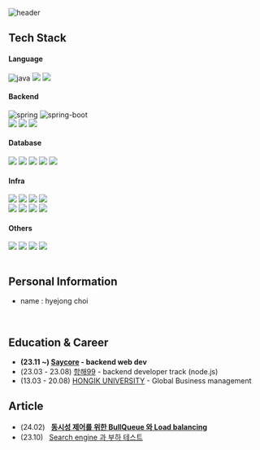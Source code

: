 <div>

  ![header](https://capsule-render.vercel.app/api?type=waving&color=gradient&height=170&section=header&text=HYEJONG%20CHOI&fontSize=50&animation=fadeIn&fontAlignY=35&desc=Backend%20Developer&descAlignY=55&descAlign=70.5)
</div>

<h2>Tech Stack</h2>
 <div>
  <div>
    <h4>Language</h4>
    <img alt="java" src="https://img.shields.io/badge/java-5382a1?style=flat&logo=java&logoColor=white">
    <img src="https://img.shields.io/badge/javascript-%23323330.svg?style=flat&logo=javascript&logoColor=#F7DF1E"/>
    <img src="https://img.shields.io/badge/typescript-%23007ACC.svg?style=flat&logo=typescript&logoColor=white"/> 
  </div>
  <div>
    <h4>Backend</h4>
    <img alt="spring" src="https://img.shields.io/badge/Spring-6DB33F?style=flat&logo=Spring&logoColor=white"> 
    <img alt="spring-boot" src="https://img.shields.io/badge/SpringBoot-6DB33F?style=flat&logo=SpringBoot&logoColor=white">
    </br>
    <img src="https://img.shields.io/badge/node.js-6DA55F?style=flat&logo=node.js&logoColor=white"/>
    <img src="https://img.shields.io/badge/express.js-%23404d59.svg?style=flat&logo=express&logoColor=%2361DAFB"/>
    <img src="https://img.shields.io/badge/nestjs-%23E0234E.svg?style=flat&logo=nestjs&logoColor=white"/>
  </div>
  <div>
    <h4>Database</h4>
    <img src="https://img.shields.io/badge/-MySQL-4479A1?style=flat&logo=MySQL&logoColor=white"/>
    <img src="https://img.shields.io/badge/-MariaDB-003545?style=flat&logo=mariadb&logoColor=white"/>
    <img src="https://img.shields.io/badge/-Oracle-F80000?style=flat&logo=oracle&logoColor=white"/>
    <img src="https://img.shields.io/badge/-MongoDB-black?style=flat&logo=mongodb"/>
    <img src="https://img.shields.io/badge/redis-%23DD0031.svg?style=flat&logo=redis&logoColor=white"/>
  </div>
  <div>
    <h4>Infra</h4>
    <img src="https://img.shields.io/badge/docker-%230db7ed.svg?style=flat&logo=docker&logoColor=white"/>
    <img src="https://img.shields.io/badge/GitHub&nbsp;Actions-2088FF?style=flat&logo=githubactions&logoColor=white"/>
    <img src="https://img.shields.io/badge/nginx-%23009639.svg?style=flat&logo=nginx&logoColor=white"/>
    <img src="https://img.shields.io/badge/tomcat-F8DC75.svg?style=flat&logo=apachetomcat&logoColor=black"/>
    </br>
    <img src="https://img.shields.io/badge/AWS-232F3E?style=flat&logo=amazonwebservices&logoColor=white"/>
    <img src="https://img.shields.io/badge/AWS&nbsp;EC2-FF9900?style=flat&logo=amazonec2&logoColor=white"/>  
    <img src="https://img.shields.io/badge/AWS&nbsp;S3-569A31?style=flat&logo=amazons3&logoColor=white"/>
    <img src="https://img.shields.io/badge/AWS&nbsp;RDS-527FFF?style=flat&logo=amazonrds&logoColor=white"/>   
  </div>
  <div>
    <h4>Others</h4>
    <img src="https://img.shields.io/badge/Linux-FCC624?style=flat&logo=linux&logoColor=black"/>
    <img src="https://img.shields.io/badge/-Git-black?style=flat&logo=git"/>
    <img src="https://img.shields.io/badge/-GitHub-181717?style=flat&logo=github"/>    
    <img src="https://img.shields.io/badge/-Swagger-%23Clojure?style=flat&logo=swagger&logoColor=white"/>    
  </div>
</div>
</br>

<h2> Personal Information </h2>

- name : hyejong choi

<a href="" target="_blank"><img alt="" src="https://img.shields.io/badge/Resume-000?logo=About.me&logoColor=white&flat" style="vertical-align:center" /></a>
<a href="" target="_blank"><img alt="" src="https://img.shields.io/badge/Portfolio-000?logo=vercel&logoColor=yellow&flat" style="vertical-align:center" /></a>
<a href="https://www.instagram.com/fine__r/" target="_blank"><img alt="" src="https://img.shields.io/badge/Instagram-000?style=flat&logo=Instagram&logoColor=E4405F" style="vertical-align:center" /></a>

## Education & Career 
- **(23.11 ~) [Saycore](https://www.saycore.io/) - backend web dev**
- (23.03 - 23.08) [항해99](https://hanghae99.spartacodingclub.kr/) - backend developer track (node.js)
- (13.03 - 20.08) [HONGIK UNIVERSITY](https://www.hongik.ac.kr/kr/index.do) - Global Business management

## Article
- (24.02) &nbsp; [**동시성 제어를 위한 BullQueue 와 Load balancing**](https://uncovered-library-f1f.notion.site/BullQueue-12227d2f548080b3bd4afbc32a853bfe?pvs=4)
- (23.10) &nbsp; [Search engine 과 부하 테스트](https://uncovered-library-f1f.notion.site/Search-Engine-12227d2f548080fe85e4c6a10bbe8c5d?pvs=4)
